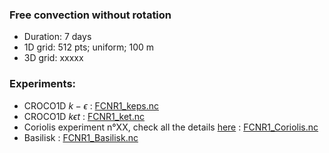 ### Free convection without rotation

- Duration: 7 days
- 1D grid: 512 pts; uniform; 100 m
- 3D grid: xxxxx


### Experiments:
- CROCO1D $k - \epsilon$ : [FCNR1_keps.nc](test_cases/FCNR1_keps.nc)
- CROCO1D $k \epsilon t$ : [FCNR1_ket.nc](test_cases/FCNR1_ket.nc)
- Coriolis experiment n°XX, check all the details [here](https://mirror-mustard-600.notion.site/af450998205d4596a9c1e90e7781de3e?v=4a520f079561431db26593f76c7b3f04&p=7f8358a001824741b76f410df7df2a9d&pm=s) : [FCNR1_Coriolis.nc](test_cases/FCNR1_Coriolis.nc)
- Basilisk : [FCNR1_Basilisk.nc](test_cases/FCNR1_Basilisk.nc)
